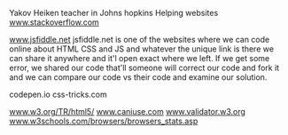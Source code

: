 Yakov Heiken teacher in Johns hopkins
Helping websites
www.stackoverflow.com

www.jsfiddle.net
jsfiddle.net is one of the websites where we can code online about HTML CSS and JS and whatever the unique link is there we can share it anywhere and it'l open exact where we left.
If we get some error, we shared our code that'll someone will correct our code and fork it and we can compare our code vs their code and examine our solution.

codepen.io
css-tricks.com

www.w3.org/TR/html5/
www.caniuse.com
www.validator.w3.org
www.w3schools.com/browsers/browsers_stats.asp